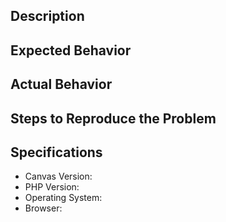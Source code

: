 ## Description


## Expected Behavior


## Actual Behavior


## Steps to Reproduce the Problem


## Specifications

  - Canvas Version:
  - PHP Version:
  - Operating System:
  - Browser:
